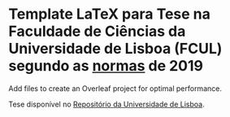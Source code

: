 # Template LaTeX para Tese na Faculdade de Ciências da Universidade de Lisboa (FCUL) segundo as [normas](https://github.com/dpavot/tese_latex_template_fcul/blob/master/normas_escrita_trabalho_final.pdf) de 2019

Add files to create an Overleaf project for optimal performance. 

Tese disponível no [Repositório da Universidade de Lisboa](http://hdl.handle.net/10451/39085).




